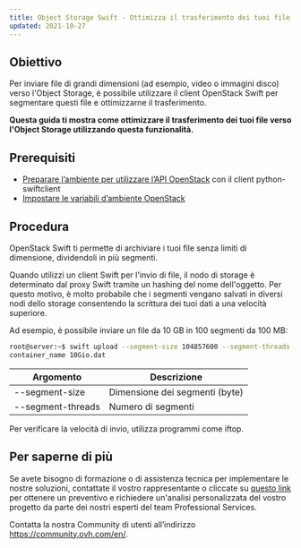 ```yaml
---
title: Object Storage Swift - Ottimizza il trasferimento dei tuoi file verso l’Object Storage
updated: 2021-10-27
---
```


## Obiettivo

Per inviare file di grandi dimensioni (ad esempio, video o immagini disco) verso l'Object Storage, è possibile utilizzare il client OpenStack Swift per segmentare questi file e ottimizzarne il trasferimento.

**Questa guida ti mostra come ottimizzare il trasferimento dei tuoi file verso l'Object Storage utilizzando questa funzionalità.**

## Prerequisiti

- [Preparare l’ambiente per utilizzare l’API OpenStack](/pages/public_cloud/compute/prepare_the_environment_for_using_the_openstack_api) con il client python-swiftclient
- [Impostare le variabili d’ambiente OpenStack](/pages/public_cloud/compute/loading_openstack_environment_variables)

## Procedura

OpenStack Swift ti permette di archiviare i tuoi file senza limiti di dimensione, dividendoli in più segmenti.

Quando utilizzi un client Swift per l'invio di file, il nodo di storage è determinato dal proxy Swift tramite un hashing del nome dell'oggetto.
Per questo motivo, è molto probabile che i segmenti vengano salvati in diversi nodi dello storage consentendo la scrittura dei tuoi dati a una velocità superiore.

Ad esempio, è possibile inviare un file da 10 GB in 100 segmenti da 100 MB:

```bash
root@server:~$ swift upload --segment-size 104857600 --segment-threads 100
container_name 10Gio.dat
```

|Argomento|Descrizione|
|---|---|
|--segment-size|Dimensione dei segmenti (byte)|
|--segment-threads|Numero di segmenti|

Per verificare la velocità di invio, utilizza programmi come iftop.

## Per saperne di più
  
Se avete bisogno di formazione o di assistenza tecnica per implementare le nostre soluzioni, contattate il vostro rappresentante o cliccate su [questo link](https://www.ovhcloud.com/it/professional-services/) per ottenere un preventivo e richiedere un'analisi personalizzata del vostro progetto da parte dei nostri esperti del team Professional Services.

Contatta la nostra Community di utenti all’indirizzo <https://community.ovh.com/en/>.
